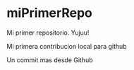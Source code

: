# miPrimerRepo
Mi primer repositorio. Yujuu!

Mi primera contribucion local para github

Un commit mas desde Github

